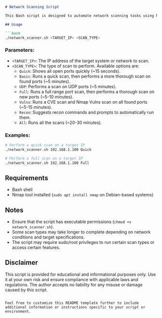 

```markdown
# Network Scanning Script

This Bash script is designed to automate network scanning tasks using Nmap. It offers various scan types and options to suit different requirements.

## Usage

```bash
./network_scanner.sh <TARGET_IP> <SCAN_TYPE>
```

### Parameters:

- `<TARGET_IP>`: The IP address of the target system or network to scan.
- `<SCAN_TYPE>`: The type of scan to perform. Available options are:
  - `Quick`: Shows all open ports quickly (~15 seconds).
  - `Basic`: Runs a quick scan, then performs a more thorough scan on found ports (~5 minutes).
  - `UDP`: Performs a scan on UDP ports (~5 minutes).
  - `Full`: Runs a full range port scan, then performs a thorough scan on new ports (~5-10 minutes).
  - `Vulns`: Runs a CVE scan and Nmap Vulns scan on all found ports (~5-15 minutes).
  - `Recon`: Suggests recon commands and prompts to automatically run them.
  - `All`: Runs all the scans (~20-30 minutes).

### Examples:

```bash
# Perform a quick scan on a target IP
./network_scanner.sh 192.168.1.100 Quick

# Perform a full scan on a target IP
./network_scanner.sh 192.168.1.100 Full
```

## Requirements

- Bash shell
- Nmap tool installed (`sudo apt install nmap` on Debian-based systems)

## Notes

- Ensure that the script has executable permissions (`chmod +x network_scanner.sh`).
- Some scan types may take longer to complete depending on network conditions and target specifications.
- The script may require sudo/root privileges to run certain scan types or access certain features.

## Disclaimer

This script is provided for educational and informational purposes only. Use it at your own risk and ensure compliance with applicable laws and regulations. The author accepts no liability for any misuse or damage caused by this script.

```

Feel free to customize this README template further to include additional information or instructions specific to your script or environment.
